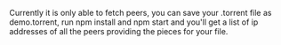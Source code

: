 Currently it is only able to fetch peers, you can save your .torrent file as demo.torrent, run npm install and npm start and you'll get a list of ip addresses of all the peers providing the pieces for your file.
